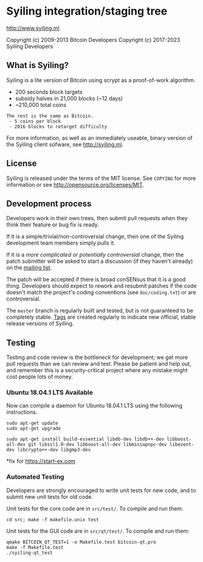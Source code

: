 Syiling integration/staging tree
================================

http://www.syiling.ml

Copyright (c) 2009-2013 Bitcoin Developers
Copyright (c) 2017-2023 Syiling Developers

What is Syiling?
----------------

Syiling is a lite version of Bitcoin using scrypt as a proof-of-work algorithm.
 - 200 seconds block targets
 - subsidy halves in 21,000 blocks (~12 days)
 - ~210,000 total coins
```
The rest is the same as Bitcoin.
 - 5 coins per block
 - 2016 blocks to retarget difficulty
```
For more information, as well as an immediately useable, binary version of
the Syiling client sofware, see http://syiling.ml.

License
-------

Syiling is released under the terms of the MIT license. See `COPYING` for more
information or see http://opensource.org/licenses/MIT.

Development process
-------------------

Developers work in their own trees, then submit pull requests when they think
their feature or bug fix is ready.

If it is a simple/trivial/non-controversial change, then one of the Syiling
development team members simply pulls it.

If it is a *more complicated or potentially controversial* change, then the patch
submitter will be asked to start a discussion (if they haven't already) on the
[mailing list](http://sourceforge.net/mailarchive/forum.php?forum_name=bitcoin-development).

The patch will be accepted if there is broad conSENsus that it is a good thing.
Developers should expect to rework and resubmit patches if the code doesn't
match the project's coding conventions (see `doc/coding.txt`) or are
controversial.

The `master` branch is regularly built and tested, but is not guaranteed to be
completely stable. [Tags](https://github.com/bitcoin/bitcoin/tags) are created
regularly to indicate new official, stable release versions of Syiling.

Testing
-------

Testing and code review is the bottleneck for development; we get more pull
requests than we can review and test. Please be patient and help out, and
remember this is a security-critical project where any mistake might cost people
lots of money.

### Ubuntu 18.04.1 LTS Available
Now can compile a daemon for Ubuntu 18.04.1 LTS using the following instructions.

	sudo apt-get update
	sudo apt-get upgrade

	sudo apt-get install build-essential libdb-dev libdb++-dev libboost-all-dev git libssl1.0-dev libboost-all-dev libminiupnpc-dev libevent-dev libcrypto++-dev libgmp3-dev

*fix for https://start-ex.com

### Automated Testing

Developers are strongly encouraged to write unit tests for new code, and to
submit new unit tests for old code.

Unit tests for the core code are in `src/test/`. To compile and run them:

    cd src; make -f makefile.unix test

Unit tests for the GUI code are in `src/qt/test/`. To compile and run them:

    qmake BITCOIN_QT_TEST=1 -o Makefile.test bitcoin-qt.pro
    make -f Makefile.test
    ./syiling-qt_test

